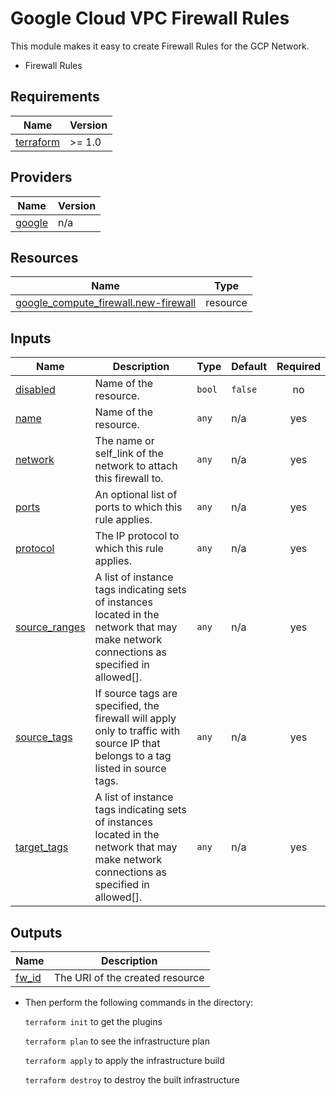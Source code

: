 # Google Cloud VPC Firewall Rules

This module makes it easy to create Firewall Rules for the GCP Network.

- Firewall Rules

## Requirements

| Name | Version |
|------|---------|
| <a name="requirement_terraform"></a> [terraform](#requirement\_terraform) | >= 1.0 |

## Providers

| Name | Version |
|------|---------|
| <a name="provider_google"></a> [google](#provider\_google) | n/a |

## Resources

| Name | Type |
|------|------|
| [google_compute_firewall.new-firewall](https://registry.terraform.io/providers/hashicorp/google/latest/docs/resources/compute_firewall) | resource |

## Inputs

| Name | Description | Type | Default | Required |
|------|-------------|------|---------|:--------:|
| <a name="input_disabled"></a> [disabled](#input\_disabled) | Name of the resource. | `bool` | `false` | no |
| <a name="input_name"></a> [name](#input\_name) | Name of the resource. | `any` | n/a | yes |
| <a name="input_network"></a> [network](#input\_network) | The name or self\_link of the network to attach this firewall to. | `any` | n/a | yes |
| <a name="input_ports"></a> [ports](#input\_ports) | An optional list of ports to which this rule applies. | `any` | n/a | yes |
| <a name="input_protocol"></a> [protocol](#input\_protocol) | The IP protocol to which this rule applies. | `any` | n/a | yes |
| <a name="input_source_ranges"></a> [source\_ranges](#input\_source\_ranges) | A list of instance tags indicating sets of instances located in the network that may make network connections as specified in allowed[]. | `any` | n/a | yes |
| <a name="input_source_tags"></a> [source\_tags](#input\_source\_tags) | If source tags are specified, the firewall will apply only to traffic with source IP that belongs to a tag listed in source tags. | `any` | n/a | yes |
| <a name="input_target_tags"></a> [target\_tags](#input\_target\_tags) | A list of instance tags indicating sets of instances located in the network that may make network connections as specified in allowed[]. | `any` | n/a | yes |

## Outputs

| Name | Description |
|------|-------------|
| <a name="output_fw_id"></a> [fw\_id](#output\_fw\_id) | The URI of the created resource |

* Then perform the following commands in the directory:

   `terraform init` to get the plugins

   `terraform plan` to see the infrastructure plan

   `terraform apply` to apply the infrastructure build

   `terraform destroy` to destroy the built infrastructure